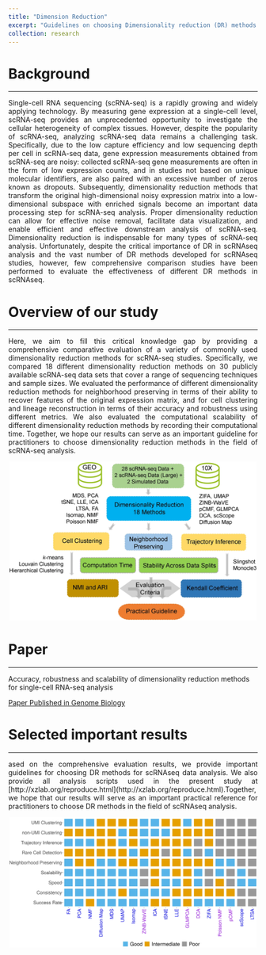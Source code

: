 ```yaml
---
title: "Dimension Reduction"
excerpt: "Guidelines on choosing Dimensionality reduction (DR) methods for scRNA-seq studies.<br/><img src='/images/DR_GB_2019_logo.jpeg' width='200'>"
collection: research
---
```


# Background
------
<p style="text-align: justify">
Single-cell RNA sequencing (scRNA-seq) is a rapidly growing and widely applying technology. By measuring gene expression at a single-cell level, scRNA-seq provides an unprecedented opportunity to investigate the cellular heterogeneity of complex tissues. However, despite the popularity of scRNA-seq, analyzing scRNA-seq data remains a challenging task. Specifically, due to the low capture efficiency and low sequencing depth per cell in scRNA-seq data, gene expression measurements obtained from scRNA-seq are noisy: collected scRNA-seq gene measurements are often in the form of low expression counts, and in studies not based on unique molecular identifiers, are also paired with an excessive number of zeros known as dropouts. Subsequently, dimensionality reduction methods that transform the original high-dimensional noisy expression matrix into a low-dimensional subspace with enriched signals become an important data processing step for scRNA-seq analysis. Proper dimensionality reduction can allow for effective noise removal, facilitate data visualization, and enable efficient and effective downstream analysis of scRNA-seq. Dimensionality reduction is indispensable for many types of scRNA-seq analysis. Unfortunately, despite the critical importance of DR in scRNAseq analysis and the vast number of DR methods developed for scRNAseq studies, however, few comprehensive comparison studies have been performed to evaluate the effectiveness of different DR methods in scRNAseq.
</p>


# Overview of our study 
------
<p style="text-align: justify">
Here, we aim to fill this critical knowledge gap by providing a comprehensive comparative evaluation of a variety of commonly used dimensionality reduction methods for scRNA-seq studies. Specifically, we compared 18 different dimensionality reduction methods on 30 publicly available scRNA-seq data sets that cover a range of sequencing techniques and sample sizes. We evaluated the performance of different dimensionality reduction methods for neighborhood preserving in terms of their ability to recover features of the original expression matrix, and for cell clustering and lineage reconstruction in terms of their accuracy and robustness using different metrics. We also evaluated the computational scalability of different dimensionality reduction methods by recording their computational time. Together, we hope our results can serve as an important guideline for practitioners to choose dimensionality reduction methods in the field of scRNA-seq analysis.
</p>
<div style="text-align: center;">
  <img src="/images/DR_GB_2019.png" alt="drawing" width="500"/>
</div>


# Paper
------
Accuracy, robustness and scalability of dimensionality reduction methods for single-cell RNA-seq analysis

[Paper Published in Genome Biology](https://genomebiology.biomedcentral.com/articles/10.1186/s13059-019-1898-6)

# Selected important results
------
<p style="text-align: justify">
ased on the comprehensive evaluation results, we provide important guidelines for choosing DR methods for scRNAseq data analysis. We also provide all analysis scripts used in the present study at [http://xzlab.org/reproduce.html](http://xzlab.org/reproduce.html).Together, we hope that our results will serve as an important practical reference for practitioners to choose DR methods in the field of scRNAseq analysis.
</p>
<div style="text-align: center;">
  <img src="/images/DR_GB_2019_Figure5.png" alt="drawing" width="500"/>
</div>


